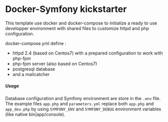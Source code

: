 # Docker-Symfony kickstarter

This template use docker and docker-compose to initialize a ready to use developper environment with shared files to 
customize httpd and php configuration.

docker-compose.yml define : 
 - httpd 2.4 (based on Centos7) with a prepared configuration to work with php-fpm
 - php-fpm server (also based on Centos7) 
 - postgresql database
 - and a mailcatcher 
 
##### Usage
Database configuration and Symfony environment are store in the `.env` file.
The example files `app.php` and `parameters.yml` replace both `app.php` and `app_dev.php` by using `SYMFONY_ENV` and 
`SYMFONY_DEBUG` environment variables (like native bin|app/console).